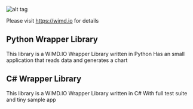 ![alt tag](https://wimd.io/gitlogo.jpg)


Please visit https://wimd.io for details

## Python Wrapper Library
This library is a WIMD.IO Wrapper Library written in Python
Has an small application that reads data and generates a chart

## C# Wrapper Library
This library is a WIMD.IO Wrapper Library written in C#
With full test suite and tiny sample app
